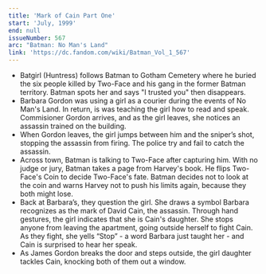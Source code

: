 ```yaml
---
title: 'Mark of Cain Part One'
start: 'July, 1999'
end: null
issueNumber: 567
arc: "Batman: No Man's Land"
link: 'https://dc.fandom.com/wiki/Batman_Vol_1_567'
---
```


- Batgirl (Huntress) follows Batman to Gotham Cemetery where he buried the six people killed by Two-Face and his gang in the former Batman territory. Batman spots her and says "I trusted you" then disappears.
- Barbara Gordon was using a girl as a courier during the events of No Man's Land. In return, is was teaching the girl how to read and speak. Commisioner Gordon arrives, and as the girl leaves, she notices an assassin trained on the building.
- When Gordon leaves, the girl jumps between him and the sniper’s shot, stopping the assassin from firing. The police try and fail to catch the assassin.
- Across town, Batman is talking to Two-Face after capturing him. With no judge or jury, Batman takes a page from Harvey's book. He flips Two-Face's Coin to decide Two-Face's fate. Batman decides not to look at the coin and warns Harvey not to push his limits again, because they both might lose.
- Back at Barbara’s, they question the girl. She draws a symbol Barbara recognizes as the mark of David Cain, the assassin. Through hand gestures, the girl indicates that she is Cain's daughter. She stops anyone from leaving the apartment, going outside herself to fight Cain. As they fight, she yells “Stop” - a word Barbara just taught her - and Cain is surprised to hear her speak.
- As James Gordon breaks the door and steps outside, the girl daughter tackles Cain, knocking both of them out a window.
